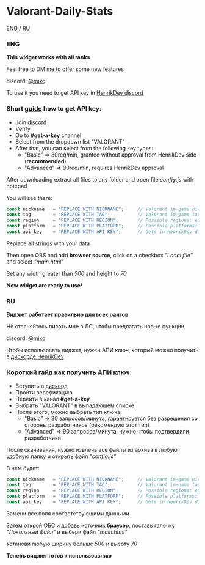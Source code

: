 # Valorant-Daily-Stats

[ENG](#ENG) / [RU](#RU)
### ENG
**This widget works with all ranks**

Feel free to DM me to offer some new features 

discord: [@mixq](https://discord.com/users/353798731377934337)

To use it you need to get API key in [HenrikDev discord](https://discord.com/invite/X3GaVkX2YN)

### Short [guide](https://docs.henrikdev.xyz/authentication-and-authorization) how to get API key:

- Join [discord](https://discord.com/invite/X3GaVkX2YN)
- Verify
- Go to **#get-a-key** channel
- Select from the dropdown list "VALORANT"
- After that, you can select from the following key types:
  - "Basic" ⇒ 30req/min, granted without approval from HenrikDev side (**recommended**)
  - "Advanced" ⇒ 90req/min, requires HenrikDev approval

After downloading extract all files to any folder and open file *config.js* with notepad

You will see there: 

```js
const nickname   = "REPLACE WITH NICKNAME";     // Valorant in-game nickname
const tag        = "REPLACE WITH TAG";          // Valorant in-game tag
const region     = "REPLACE WITH REGION";       // Possible regions: eu / na / latam / br / ap / kr
const platform   = "REPLACE WITH PLATFORM";     // Possible platforms: pc / console
const api_key    = "REPLACE WITH API KEY";      // Gets in HenrikDev discord
```
Replace all strings with your data

Then open OBS and add **browser source**, click on a checkbox *"Local file"* and select *"main.html"* 

Set any width greater than *500* and height to *70*

**Now widget are ready to use!**

### RU
**Виджет работает правильно для всех рангов**

Не стесняйтесь писать мне в ЛС, чтобы предлагать новые функции

discord: [@mixq](https://discord.com/users/353798731377934337)

Чтобы использовать виджет, нужен АПИ ключ, который можно получить в [дискорде HenrikDev](https://discord.com/invite/X3GaVkX2YN)

### Короткий [гайд](https://docs.henrikdev.xyz/authentication-and-authorization) как получить АПИ ключ:

- Вступить в [дискорд](https://discord.com/invite/X3GaVkX2YN)
- Пройти верефикацию
- Перейти в канал **#get-a-key**
- Выбрать "VALORANT" в выпадающем списке
- После этого, можно выбрать тип ключа:
  - "Basic" ⇒ 30 запросов/минута, гарантируется без разрешения со стороны разработчиков (рекомендую этот тип)
  - "Advanced" ⇒ 90 запросов/минута, нужно чтобы подтвердили разработчики

После скачивания, нужно извлечь все файлы из архива в любую удобную папку и открыть файл *"config.js"*

В нем будет: 

```js
const nickname   = "REPLACE WITH NICKNAME";     // Valorant in-game nickname
const tag        = "REPLACE WITH TAG";          // Valorant in-game tag
const region     = "REPLACE WITH REGION";       // Possible regions: eu / na / latam / br / ap / kr
const platform   = "REPLACE WITH PLATFORM";     // Possible platforms: pc / console
const api_key    = "REPLACE WITH API KEY";      // Gets in HenrikDev discord
```
Замени все поля соответствующими данными

Затем открой ОБС и добавь источник **браузер**, поставь галочку *"Локальный файл"* и выбери файл *"main.html"*

Установи любую ширину больше *500* и высоту *70*

**Теперь виджет готов к использоавнию**
